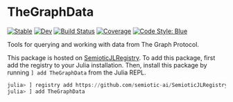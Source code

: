 # TheGraphData
[![Stable](https://img.shields.io/badge/docs-stable-blue.svg)](https://semiotic-ai.github.io/TheGraphData.jl/stable/)
[![Dev](https://img.shields.io/badge/docs-dev-blue.svg)](https://semiotic-ai.github.io/TheGraphData.jl/dev/)
[![Build Status](https://github.com/semiotic-ai/TheGraphData.jl/actions/workflows/CI.yml/badge.svg?branch=main)](https://github.com/semiotic-ai/TheGraphData.jl/actions/workflows/CI.yml?query=branch%3Amain)
[![Coverage](https://codecov.io/gh/semiotic-ai/TheGraphData.jl/branch/main/graph/badge.svg)](https://codecov.io/gh/semiotic-ai/TheGraphData.jl)
[![Code Style: Blue](https://img.shields.io/badge/code%20style-blue-4495d1.svg)](https://github.com/invenia/BlueStyle)

Tools for querying and working with data from The Graph Protocol.


This package is hosted on [SemioticJLRegistry](https://github.com/semiotic-ai/SemioticJLRegistry).
To add this package, first add the registry to your Julia installation.
Then, install this package by running `] add TheGraphData` from the Julia REPL.

``` julia
julia> ] registry add https://github.com/semiotic-ai/SemioticJLRegistry
julia> ] add TheGraphData
```
